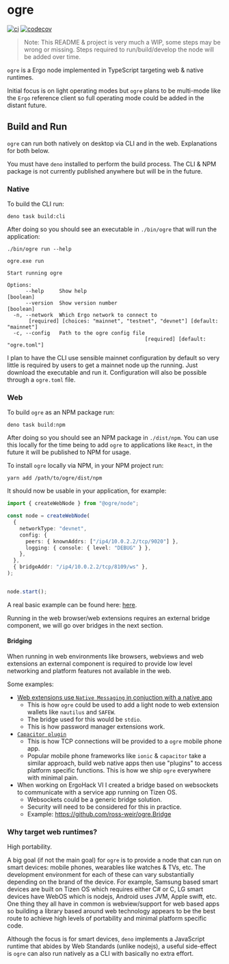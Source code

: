 # ogre

[![ci](https://github.com/ross-weir/ogre/actions/workflows/ci.yml/badge.svg)](https://github.com/ross-weir/ogre/actions/workflows/ci.yml) [![codecov](https://codecov.io/gh/ross-weir/ogre/branch/main/graph/badge.svg?token=9LGTORWR68)](https://codecov.io/gh/ross-weir/ogre)

> Note: This README & project is very much a WIP, some steps may be wrong or missing. Steps required to run/build/develop the node will be added over time.

`ogre` is a Ergo node implemented in TypeScript targeting web &
native runtimes.

Initial focus is on light operating modes but `ogre` plans to be multi-mode like the `Ergo` reference client so full operating mode could be
added in the distant future.

## Build and Run

`ogre` can run both natively on desktop via CLI and in the web. Explanations for both below.

You must have `deno` installed to perform the build process. The CLI & NPM package is not currently published anywhere but will be in the future.

### Native

To build the CLI run:

```
deno task build:cli
```

After doing so you should see an executable in `./bin/ogre` that will run the application:

```
./bin/ogre run --help

ogre.exe run

Start running ogre

Options:
      --help     Show help                                             [boolean]
      --version  Show version number                                   [boolean]
  -n, --network  Which Ergo network to connect to
       [required] [choices: "mainnet", "testnet", "devnet"] [default: "mainnet"]
  -c, --config   Path to the ogre config file
                                             [required] [default: "ogre.toml"]
```

I plan to have the CLI use sensible mainnet configuration by default so very little is required by users to get a mainnet
node up the running. Just download the executable and run it. Configuration will also be possible through a `ogre.toml` file.

### Web

To build `ogre` as an NPM package run:

```
deno task build:npm
```

After doing so you should see an NPM package in `./dist/npm`. You can use this locally for the time being to add `ogre` to applications
like `React`, in the future it will be published to NPM for usage.

To install `ogre` locally via NPM, in your NPM project run:

```
yarn add /path/to/ogre/dist/npm
```

It should now be usable in your application, for example:

```ts
import { createWebNode } from "@ogre/node";

const node = createWebNode(
  {
    networkType: "devnet",
    config: {
      peers: { knownAddrs: ["/ip4/10.0.2.2/tcp/9020"] },
      logging: { console: { level: "DEBUG" } },
    },
  },
  { bridgeAddr: "/ip4/10.0.2.2/tcp/8109/ws" },
);


node.start();
```

A real basic example can be found here: [here](https://github.com/ross-weir/ogre.Tizen/tree/main/ogreTizenUI).

Running in the web browser/web extensions requires an external bridge component, we will go over bridges in the next section.

#### Bridging

When running in web environments like browsers, webviews and web extensions an external component is required to provide low level networking and platform features not available
in the web.

Some examples:

- [Web extensions use `Native Messaging` in conjuction with a native app](https://developer.mozilla.org/en-US/docs/Mozilla/Add-ons/WebExtensions/Native_messaging)
  - This is how `ogre` could be used to add a light node to web extension wallets like `nautilus` and `SAFEW`.
  - The bridge used for this would be `stdio`.
  - This is how password manager extensions work.
- [`Capacitor plugin`](https://capacitorjs.com/docs/plugins)
  - This is how TCP connections will be provided to a `ogre` mobile phone app.
  - Popular mobile phone frameworks like `ionic` & `capacitor` take a similar approach, build web native apps then use "plugins" to access platform specific functions. This is how we ship `ogre` everywhere with minimal pain.
- When working on ErgoHack VI I created a bridge based on websockets to communicate with a service app running on Tizen OS.
  - Websockets could be a generic bridge solution.
  - Security will need to be considered for this in practice.
  - Example: https://github.com/ross-weir/ogre.Bridge

### Why target web runtimes?

High portability.

A big goal (if not the main goal) for `ogre` is to provide a node that can run on smart devices:
mobile phones, wearables like watches & TVs, etc. The development environment
for each of these can vary substantially depending on the brand of the device.
For example, Samsung based smart devices are built on Tizen OS which requires
either C# or C, LG smart devices have WebOS which is nodejs, Android uses JVM,
Apple swift, etc. One thing they all have in common is webview/support for web
based apps so building a library based around web technology appears to be the
best route to achieve high levels of portability and minimal platform specific
code.

Although the focus is for smart devices,  `deno` implements a JavaScript runtime that abides by Web Standards (unlike nodejs),
a useful side-effect is `ogre` can also run natively as a CLI with basically no extra effort.
